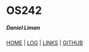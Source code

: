 # OS242
##### Daniel Liman
[HOME](.) | [LOG](TXT/mylog.txt) | [LINKS](LINKS/) | [GITHUB](https://github.com/hyvos07/os242)
